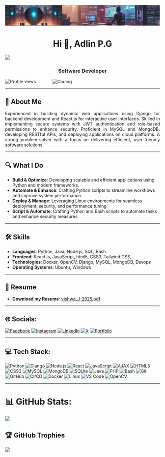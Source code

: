 <div align="center">
  <img src="https://github.com/KIRAN-KUMAR-K3/badges/blob/main/Untitled design.png" alt="Logo">
</div>
<h1 align="center">Hi 👋, Adlin P.G</h1>

<a href="https://github.com/404"><img src="https://user-images.githubusercontent.com/73097560/115834477-dbab4500-a447-11eb-908a-139a6edaec5c.gif"></a>
<h3><p align="center"><b> Software Developer </b></p></h3>

<img align="right" alt="Coding" width="350" src="https://media.tenor.com/kyeNs4DnuW0AAAAM/dev-animado.gif">

<p align="left"> 
  <img src="https://komarev.com/ghpvc/?username=Adlin-P-G-k3&label=Profile%20views&color=0e75b6&style=flat" alt="Profile views">
</p>

---
## 🚀 About Me
<div style="text-align: justify;">
Experienced in building dynamic web applications using Django for backend development and React.js for interactive user interfaces. Skilled in implementing secure systems with JWT authentication and role-based permissions to enhance security. Proficient in MySQL and MongoDB, developing RESTful APIs, and deploying applications on cloud platforms. A strong problem-solver with a focus on delivering efficient, user-friendly software solutions
</div>

---
## 🔍 What I Do

- **Build & Optimize**: Developing scalable and efficient applications using Python and modern frameworks.
- **Automate & Enhance**: Crafting Python scripts to streamline workflows and improve system performance.
- **Deploy & Manage**: Leveraging Linux environments for seamless deployment, security, and performance tuning.
- **Script & Automate**: Crafting Python and Bash scripts to automate tasks and enhance security measures.


---

## 🛠️ Skills
- **Languages**: Python, Java, Node.js, SQL, Bash
- **Frontend**: React.js, JavaScript, html5, CSS3, Tailwind CSS,
- **Technologies**: Docker, OpenCV, Django, MySQL, MongoDB, Devops
- **Operating Systems**:  Ubuntu, Windows


---
## 📄 Resume
- **Download my Resume**: [vishwa_J-2025.pdf](https://docs.google.com/document/d/1sksW8YlH3uRweaIvvEHDrUtdVxuPzOMe/edit)
---
## 🌐 Socials:
[![Facebook](https://img.shields.io/badge/Facebook-%231877F2.svg?logo=Facebook&logoColor=white)](https://www.facebook.com/vishwajeevav)
[![Instagram](https://img.shields.io/badge/Instagram-%23E4405F.svg?logo=Instagram&logoColor=white)](https://www.instagram.com/vishwajeevav/)
[![LinkedIn](https://img.shields.io/badge/LinkedIn-%230077B5.svg?logo=linkedin&logoColor=white)](https://www.linkedin.com/in/vishwa2708/)
[![X](https://img.shields.io/badge/X-black.svg?logo=X&logoColor=white)](https://x.com/VVishwajee66322)
[![Portfolio](https://img.shields.io/badge/Portfolio-%23000000.svg?logo=firefox&logoColor=white)](https://personal-porfolio-ep5w.onrender.com/)  

 


---
## 💻 Tech Stack:
![Python](https://img.shields.io/badge/Python-%23FFD43B.svg?style=flat&logo=python&logoColor=blue)
![Django](https://img.shields.io/badge/Django-%23092E20.svg?style=flat&logo=django&logoColor=white)
![Node.js](https://img.shields.io/badge/Node.js-%23339933.svg?style=flat&logo=node.js&logoColor=white)
![React](https://img.shields.io/badge/React-%2361DAFB.svg?style=flat&logo=react&logoColor=black)
![JavaScript](https://img.shields.io/badge/JavaScript-%23F7DF1E.svg?style=flat&logo=javascript&logoColor=black)
![AJAX](https://img.shields.io/badge/AJAX-%23007ACC.svg?style=flat&logo=ajax&logoColor=white)
![HTML5](https://img.shields.io/badge/HTML5-%23E34F26.svg?style=flat&logo=html5&logoColor=white)
![CSS3](https://img.shields.io/badge/CSS3-%231572B6.svg?style=flat&logo=css3&logoColor=white)
![MySQL](https://img.shields.io/badge/MySQL-%2300f.svg?style=flat&logo=mysql&logoColor=white)
![MongoDB](https://img.shields.io/badge/MongoDB-%2347A248.svg?style=flat&logo=mongodb&logoColor=white)
![SQLite](https://img.shields.io/badge/SQLite-%2307405E.svg?style=flat&logo=sqlite&logoColor=white)
![Java](https://img.shields.io/badge/Java-%23ED8B00.svg?style=flat&logo=java&logoColor=white)
![PHP](https://img.shields.io/badge/PHP-%23777BB4.svg?style=flat&logo=php&logoColor=white)
![Bash](https://img.shields.io/badge/Bash-%23121011.svg?style=flat&logo=gnu-bash&logoColor=white)
![Git](https://img.shields.io/badge/Git-%23F05032.svg?style=flat&logo=git&logoColor=white)
![GitHub](https://img.shields.io/badge/GitHub-%23121011.svg?style=flat&logo=github&logoColor=white)
![CI/CD](https://img.shields.io/badge/CI%2FCD-%23007ACC.svg?style=flat&logo=githubactions&logoColor=white)
![Docker](https://img.shields.io/badge/Docker-%230db7ed.svg?style=flat&logo=docker&logoColor=white)
![Linux](https://img.shields.io/badge/Linux-%23FCC624.svg?style=flat&logo=linux&logoColor=black)
![VS Code](https://img.shields.io/badge/VS_Code-%23007ACC.svg?style=flat&logo=visual-studio-code&logoColor=white)
![OpenCV](https://img.shields.io/badge/OpenCV-%23white.svg?style=flat&logo=opencv&logoColor=5C3EE8)

---
# 📊 GitHub Stats:
![](https://github-readme-streak-stats.herokuapp.com/?user=vishwajeeva&theme=highcontrast&hide_border=false)

 ## 🏆 GitHub Trophies
![](https://github-profile-trophy.vercel.app/?username=vishwajeeva&theme=juicyfresh&no-frame=false&no-bg=false&margin-w=4)

